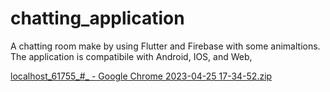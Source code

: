 # chatting_application

A chatting room make by using Flutter and Firebase with some animaltions.
The application is compatibile with Android, IOS, and Web,

[localhost_61755_#_ - Google Chrome 2023-04-25 17-34-52.zip](https://github.com/Saransh1650/chatting_application/files/11322352/localhost_61755_._.-.Google.Chrome.2023-04-25.17-34-52.zip)
